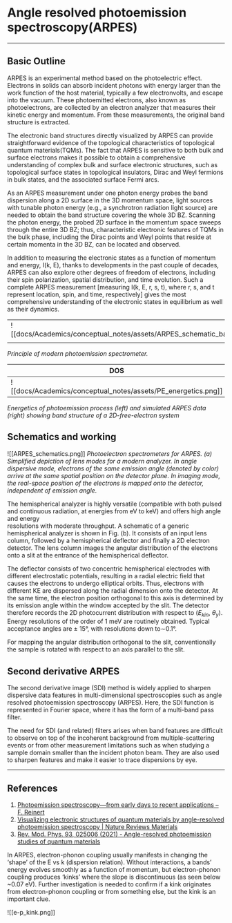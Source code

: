 # Angle resolved photoemission spectroscopy(ARPES)
---
## Basic Outline 
ARPES is an experimental method based on the photoelectric effect. Electrons in solids can absorb incident photons with energy larger than the work function of the host material, typically a few electronvolts, and escape into the vacuum. These photoemitted electrons, also known as photoelectrons, are collected by an electron analyzer that measures their kinetic energy and momentum. From these measurements, the original band structure is extracted.

The electronic band structures directly visualized by ARPES can provide straightforward evidence of the topological characteristics of topological quantum materials(TQMs). The fact that ARPES is sensitive to both bulk and surface electrons makes it possible to obtain a comprehensive understanding of complex bulk and surface electronic structures, such as topological surface states in topological insulators, Dirac and Weyl fermions in bulk states, and the associated surface Fermi arcs.

As an ARPES measurement under one photon energy probes the band dispersion along a 2D surface in the 3D momentum space, light sources with tunable photon energy (e.g., a synchrotron radiation light source) are needed to obtain the band structure covering the whole 3D BZ. Scanning the photon energy, the probed 2D surface in the momentum space sweeps through the entire 3D BZ; thus, characteristic electronic features of TQMs in the bulk phase, including the Dirac points and Weyl points that reside at certain momenta in the 3D BZ, can be located and observed.

In addition to measuring the electronic states as a function of momentum and energy, I(k, E), thanks to developments in the past couple of decades, ARPES can also explore other degrees of freedom of electrons, including their spin polarization, spatial distribution, and time evolution. Such a complete ARPES measurement \[measuring I(k, E, r, s, t), where r, s, and t represent location, spin, and time, respectively\] gives the most comprehensive understanding of the electronic states in equilibrium as well as their dynamics.

|                                |                           |
| ------------------------------ | -------------------------------- |
| ![[docs/Academics/conceptual_notes/assets/ARPES_schematic_basic.png]] | ![[docs/Academics/conceptual_notes/assets/ARPES_schematic_basic_2.png]] |
|                                |                                  |
*Principle of modern photoemission spectrometer.*

| DOS                    | Bandstructure |
| ---------------------- | ------------- |
| ![[docs/Academics/conceptual_notes/assets/PE_energetics.png]] | ![[docs/Academics/conceptual_notes/assets/BS_ARPES.png]]              |
*Energetics of photoemission process (left) and simulated ARPES data (right) showing band structure of a 2D-free-electron system*

## Schematics and working 
![[ARPES_schematics.png]]
*Photoelectron spectrometers for ARPES. (a) Simplified depiction of lens modes for a modern analyzer. In angle dispersive mode, electrons of the same emission angle (denoted by color) arrive at the same spatial position on the detector plane. In imaging mode, the real-space position of the electrons is mapped onto the detector, independent of emission angle.*

The hemispherical analyzer is highly versatile (compatible with both pulsed and continuous radiation, at energies from eV to keV) and offers high angle and energy  
resolutions with moderate throughput. A schematic of a generic hemispherical analyzer is shown in Fig. (b). It consists of an input lens column, followed by a hemispherical deflector and finally a 2D electron detector. The lens column images the angular distribution of the electrons onto a slit at the entrance of the hemispherical deflector.

The deflector consists of two concentric hemispherical electrodes with different electrostatic potentials, resulting in a radial electric field that causes the electrons to undergo elliptical orbits. Thus, electrons with different KE are dispersed along the radial dimension onto the detector. At the same time, the electron position orthogonal to this axis is determined by its emission angle within the window accepted by the slit. The detector therefore records the 2D photocurrent distribution with respect to ($E_{kin}$, $\theta_y$).  Energy resolutions of the order of 1 meV are routinely obtained. Typical acceptance angles are $\pm$ 15°, with resolutions down to∼0.1°. 

For mapping the angular distribution orthogonal to the slit, conventionally the sample is rotated with respect to an axis parallel to the slit.

## Second derivative ARPES
The second derivative image (SDI) method is widely applied to sharpen dispersive data features in multi-dimensional spectroscopies such as angle resolved photoemission spectroscopy (ARPES). Here, the SDI function is represented in Fourier space, where it has the form of a multi-band pass filter. 

The need for SDI (and related) filters arises when band features are difficult to observe on top of the incoherent background from multiple-scattering events or from other measurement limitations such as when studying a sample domain smaller than the incident photon beam. They are also used to sharpen features and make it easier to trace dispersions by eye.

---
## References 
1. [Photoemission spectroscopy—from early days to recent applications – F. Reinert](https://iopscience.iop.org/article/10.1088/1367-2630/7/1/097/meta)
2. [Visualizing electronic structures of quantum materials by angle-resolved photoemission spectroscopy | Nature Reviews Materials](https://www.nature.com/articles/s41578-018-0047-2)
3. [Rev. Mod. Phys. 93, 025006 (2021) - Angle-resolved photoemission studies of quantum materials](https://journals.aps.org/rmp/abstract/10.1103/RevModPhys.93.025006)





































In ARPES, electron-phonon coupling usually manifests in changing the ‘shape’ of the E vs k (dispersion relation). Without interactions, a bands’ energy evolves smoothly as a function of momentum, but electron-phonon coupling produces ‘kinks’ where the slope is discontinuous (as seen below ~0.07 eV). Further investigation is needed to confirm if a kink originates from electron-phonon coupling or from something else, but the kink is an important clue.

![[e-p_kink.png]]
